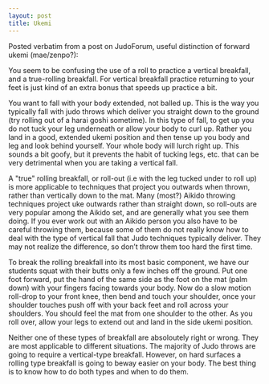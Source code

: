 ```yaml
---
layout: post
title: Ukemi
---
```


Posted verbatim from a post on JudoForum, useful distinction of forward ukemi (mae/zenpo?):

You seem to be confusing the use of a roll to practice a vertical breakfall, and a true-rolling breakfall. For vertical breakfall practice returning to your feet is just kind of an extra bonus that speeds up practice a bit.

You want to fall with your body extended, not balled up. This is the way you typically fall with judo throws which deliver you straight down to the ground (try rolling out of a harai goshi sometime). In this type of fall, to get up you do not tuck your leg underneath or allow your body to curl up. Rather you land in a good, extended ukemi position and then tense up you body and leg and look behind yourself. Your whole body will lurch right up. This sounds a bit goofy, but it prevents the habit of tucking legs, etc. that can be very detrimental when you are taking a vertical fall.

A "true" rolling breakfall, or roll-out (i.e with the leg tucked under to roll up) is more applicable to techniques that project you outwards when thrown, rather than vertically down to the mat. Many (most?) Aikido throwing techniques project uke outwards rather than straight down, so roll-outs are very popular among the Aikido set, and are generally what you see them doing. If you ever work out with an Aikido person you also have to be careful throwing them, because some of them do not really know how to deal with the type of vertical fall that Judo techniques typically deliver. They may not realize the difference, so don’t throw them too hard the first time.

To break the rolling breakfall into its most basic component, we have our students squat with their butts only a few inches off the ground. Put one foot forward, put the hand of the same side as the foot on the mat (palm down) with your fingers facing towards your body. Now do a slow motion roll-drop to your front knee, then bend and touch your shoulder, once your shoulder touches push off with your back feet and roll across your shoulders. You should feel the mat from one shoulder to the other. As you roll over, allow your legs to extend out and land in the side ukemi position.

Neither one of these types of breakfall are absoloutely right or wrong. They are most applicable to different situations. The majority of Judo throws are going to require a vertical-type breakfall. However, on hard surfaces a rolling type breakfall is going to beway easier on your body. The best thing is to know how to do both types and when to do them.